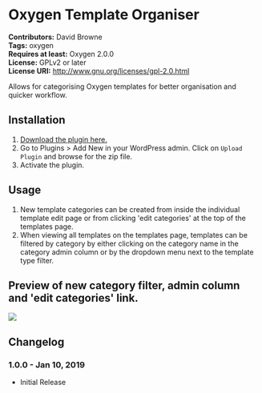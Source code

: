 # Oxygen Template Organiser<br/>
**Contributors:** David Browne<br/>
**Tags:** oxygen<br/>
**Requires at least:** Oxygen 2.0.0<br/>
**License:** GPLv2 or later<br/>
**License URI:** http://www.gnu.org/licenses/gpl-2.0.html<br/>

Allows for categorising Oxygen templates for better organisation and quicker workflow.
 

## Installation ##

1. [Download the plugin here.](https://github.com/wplit/oxygen-template-organiser/archive/master.zip)
2. Go to Plugins > Add New in your WordPress admin. Click on `Upload Plugin` and browse for the zip file.
3. Activate the plugin.


## Usage ##

1. New template categories can be created from inside the individual template edit page or from clicking 'edit categories' at the top of the templates page.
2. When viewing all templates on the templates page, templates can be filtered by category by either clicking on the category name in the category admin column or by the dropdown menu next to the template type filter.

## Preview of new category filter, admin column and 'edit categories' link.

<img src="https://user-images.githubusercontent.com/43051571/45732439-a69b3e00-bc1f-11e8-9365-0271712f6fe8.jpg">

## Changelog ##

### 1.0.0 - Jan 10, 2019 ###
* Initial Release
